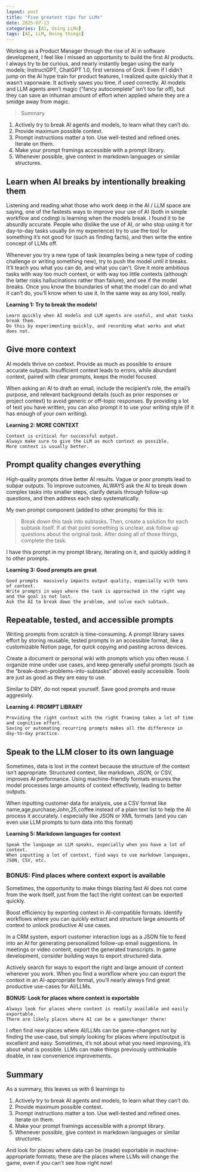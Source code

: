 ```yaml
---
layout: post
title: "Five greatest tips for LLMs"
date: 2025-07-13
categories: [AI, Using LLMs]
tags: [AI, LLM, Doing things]
---
```


Working as a Product Manager through the rise of AI in software development, I feel like I missed an opportunity to build the first AI products. I always try to be curious, and nearly instantly began using the early models; InstructGPT, ChatGPT 1.0, first versions of Grok. Even if I didn’t jump on the AI hype train for product features, I realized quite quickly that it wasn’t vaporware. It actively saves you time, if used correctly. AI models and LLM agents aren’t magic (“fancy autocomplete” isn’t too far off), but they can save an inhuman amount of effort when applied where they are a smidge away from magic.

> Summary
1. Actively try to break AI agents and models, to learn what they can’t do.
2. Provide maximum possible context.
3. Prompt instructions matter a ton. Use well-tested and refined ones. Iterate on them.
4. Make your prompt framings accessible with a prompt library.
5. Whenever possible, give context in markdown languages or similar structures.


## Learn when AI breaks by intentionally breaking them
Listening and reading what those who work deep in the AI / LLM space are saying, one of the fastests ways to improve your use of AI (both in simple workflow and coding) is learning when the models break. I found it to be absurdly accurate. People who dislike the use of AI, or who stop using it for day-to-day tasks usually (in my experience) try to use the tool for something it’s not good for (such as finding facts), and then write the entire concept of LLMs off.

Whenever you try a new type of task (examples being a new type of coding challenge or writing something new), try to push the model until it breaks. It’ll teach you what you can do, and what you can’t. Give it more ambitious tasks with way too much context, or with way too little contexts (although the latter risks hallucinations rather than failure), and see if the model breaks. Once you know the boundaries of what the model can do and what it can’t do, you’ll know when to use it. In the same way as any tool, really.

**Learning 1: Try to break the models!**
```text
Learn quickly when AI models and LLM agents are useful, and what tasks break them.
Do this by experimenting quickly, and recording what works and what does not.
```

## Give more context
AI models thrive on context. Provide as much as possible to ensure accurate outputs. Insufficient context leads to errors, while abundant context, paired with clear prompts, keeps the model focused.

When asking an AI to draft an email, include the recipient’s role, the email’s purpose, and relevant background details (such as prior responses or project context) to avoid generic or off-topic responses. By providing a lot of text you have written, you can also prompt it to use your writing style (if it has enough of your own writing).

**Learning 2: MORE CONTEXT**
```text
Context is critical for successful output.
Always make sure to give the LLM as much context as possible.
More context is usually better.
```

## Prompt quality changes everything
High-quality prompts drive better AI results. Vague or poor prompts lead to subpar outputs. To improve outcomes, ALWAYS ask the AI to break down complex tasks into smaller steps, clarify details through follow-up questions, and then address each step systematically.

My own prompt component (added to other prompts) for this is:
>Break down this task into subtasks. Then, create a solution for each subtask itself. If at that point something is unclear, ask follow up questions about the original task. After doing all of those things, complete the task.

I have this prompt in my prompt library, iterating on it, and quickly adding it to other prompts.


**Learning 3: Good prompts are great**
```text
Good prompts  massively impacts output quality, especially with tons of context.
Write prompts in ways where the task is approached in the right way and the goal is not lost.
Ask the AI to break down the problem, and solve each subtask.
```


## Repeatable, tested, and accessible prompts

Writing prompts from scratch is time-consuming. A prompt library saves effort by storing reusable, tested prompts in an accessible format, like a customizable Notion page, for quick copying and pasting across devices.

Create a document or personal wiki with prompts which you often reuse. I organize mine under use cases, and keep generally useful prompts (such as the “break-down-problems-into-subtasks” above) easily accessible. Tools are just as good as they are easy to use.

Similar to DRY, do not repeat yourself. Save good prompts and reuse aggresivly. 


**Learning 4: PROMPT LIBRARY**
```text
Providing the right context with the right framing takes a lot of time and cognitive effort.
Saving or automating recurring prompts makes all the difference in day-to-day practice.
```


## Speak to the LLM closer to its own language

Sometimes, data is lost in the context because the structure of the context isn’t appropriate.  Structured context, like markdown, JSON, or CSV, improves AI performance. Using machine-friendly formats ensures the model processes large amounts of context effectively, leading to better outputs.

When inputting customer data for analysis, use a CSV format like name,age,purchase;John,25,coffee instead of a plain text list to help the AI process it accurately. I especially like JSON or XML formats (and you can even use LLM prompts to turn data into this format)


**Learning 5: Markdown languages for context**
```text
Speak the language an LLM speaks, especially when you have a lot of context.
When inputting a lot of context, find ways to use markdown languages, JSON, CSV, etc.
```

### BONUS: Find places where context export is available

Sometimes, the opportunity to make things blazing fast AI does not come from the work itself, just from the fact the right context can be exported quickly. 

Boost efficiency by exporting context in AI-compatible formats. Identify workflows where you can quickly extract and structure large amounts of context to unlock productive AI use cases. 

In a CRM system, export customer interaction logs as a JSON file to feed into an AI for generating personalized follow-up email suggestions. In meetings or video content, export the generated transcripts. In game development, consider building ways to export structured data.

Actively search for ways to export the right and large amount of context wherever you work. When you find a workflow where you can export the context in an AI-appropriate format, you’ll nearly always find great productive use-cases for AI/LLMs.


**BONUS: Look for places where context is exportable**
```text
Always look for places where context is readily available and easily exportable.
There are likely places where AI can be a gamechanger there!
```

I often find new places where AI/LLMs can be game-changers not by finding the use-case, but simply looking for places where input/output is excellent and easy. Sometimes, it’s not about what you need improving, it’s about what is possible. LLMs can make things previously unthinkable doable, in raw convenience improvements. 

## Summary
As a summary, this leaves us with 6 learnings to 
1. Actively try to break AI agents and models, to learn what they can’t do.
2. Provide maximum possible context.
3. Prompt instructions matter a ton. Use well-tested and refined ones. Iterate on them.
4. Make your prompt framings accessible with a prompt library.
5. Whenever possible, give context in markdown languages or similar structures.

And look for places where data can be (made) exportable in machine-appropriate formats; these are the places where LLMs will change the game, even if you can't see how right now!

